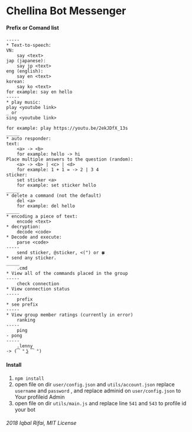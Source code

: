 # Chellina Bot Messenger

#### Prefix or Comand list
```command list:
-----
* Text-to-speech:
VN:
    say <text>
jap (japanese):
    say jp <text>
eng (english):
    say en <text>
korean:
    say ko <text>
for example: say en hello
-----
* play music:
play <youtube link>
_ or
sing <youtube link>

for example: play https://youtu.be/2ekJDfX_13s
_____
* auto responder:
text:
    <a> -> <b>
    for example: hello -> hi
Place multiple answers to the question (random):
    <a> -> <b> | <c> | <d>
    for example: 1 + 1 = -> 2 | 3 4
sticker:
    set sticker <a>
    for example: set sticker hello
_____
* delete a command (not the default)
    del <a>
    for example: del hello
_____
* encoding a piece of text:
    encode <text>
* decryption:
    decode <code>
* Decode and execute:
    parse <code>
-----
    send sticker, @sticker, <(") or 🍀
* send any sticker.
_____
    .cmd
* View all of the commands placed in the group
-----
    check connection
* View connection status
-----
    prefix
* see prefix
-----
* View group member ratings (currently in error)
    ranking
-----
    ping
- pong
-----
    .lenny
-> (͡ ° ͜ʖ ͡ °)
```

#### Install
1. `npm install`
2. open file on dir `user/config.json` and `utils/account.json` replace `username` and `password` , and replace adminid on `user/config.json` to Your profileid Admin 
3. open file on dir `utils/main.js` and replace line `541` and `543` to profile id your bot


###### 2018 Iqbal Rifai, MIT License

